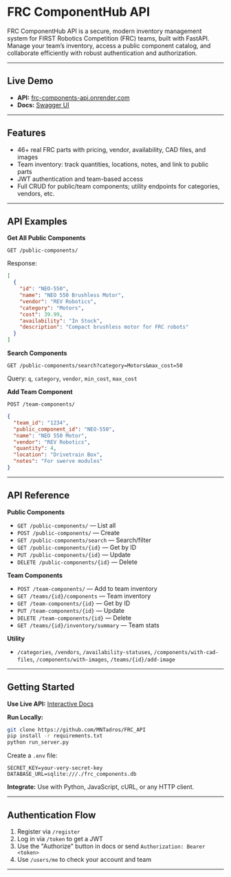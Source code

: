 
# FRC ComponentHub API

FRC ComponentHub API is a secure, modern inventory management system for FIRST Robotics Competition (FRC) teams, built with FastAPI. Manage your team’s inventory, access a public component catalog, and collaborate efficiently with robust authentication and authorization.

---

## Live Demo

- **API:** [frc-components-api.onrender.com](https://frc-components-api.onrender.com)
- **Docs:** [Swagger UI](https://frc-components-api.onrender.com/docs)

---

## Features

- 46+ real FRC parts with pricing, vendor, availability, CAD files, and images
- Team inventory: track quantities, locations, notes, and link to public parts
- JWT authentication and team-based access
- Full CRUD for public/team components; utility endpoints for categories, vendors, etc.

---

## API Examples

**Get All Public Components**

```http
GET /public-components/
```

Response:
```json
[
  {
    "id": "NEO-550",
    "name": "NEO 550 Brushless Motor",
    "vendor": "REV Robotics",
    "category": "Motors",
    "cost": 39.99,
    "availability": "In Stock",
    "description": "Compact brushless motor for FRC robots"
  }
]
```

**Search Components**

```http
GET /public-components/search?category=Motors&max_cost=50
```

Query: `q`, `category`, `vendor`, `min_cost`, `max_cost`

**Add Team Component**

```http
POST /team-components/
```
```json
{
  "team_id": "1234",
  "public_component_id": "NEO-550",
  "name": "NEO 550 Motor",
  "vendor": "REV Robotics",
  "quantity": 4,
  "location": "Drivetrain Box",
  "notes": "For swerve modules"
}
```

---

## API Reference

**Public Components**
- `GET /public-components/` — List all
- `POST /public-components/` — Create
- `GET /public-components/search` — Search/filter
- `GET /public-components/{id}` — Get by ID
- `PUT /public-components/{id}` — Update
- `DELETE /public-components/{id}` — Delete

**Team Components**
- `POST /team-components/` — Add to team inventory
- `GET /teams/{id}/components` — Team inventory
- `GET /team-components/{id}` — Get by ID
- `PUT /team-components/{id}` — Update
- `DELETE /team-components/{id}` — Delete
- `GET /teams/{id}/inventory/summary` — Team stats

**Utility**
- `/categories`, `/vendors`, `/availability-statuses`, `/components/with-cad-files`, `/components/with-images`, `/teams/{id}/add-image`

---

## Getting Started

**Use Live API:** [Interactive Docs](https://frc-components-api.onrender.com/docs)

**Run Locally:**

```sh
git clone https://github.com/MNTadros/FRC_API
pip install -r requirements.txt
python run_server.py
```

Create a `.env` file:

```
SECRET_KEY=your-very-secret-key
DATABASE_URL=sqlite:///./frc_components.db
```

**Integrate:** Use with Python, JavaScript, cURL, or any HTTP client.

---

## Authentication Flow

1. Register via `/register`
2. Log in via `/token` to get a JWT
3. Use the "Authorize" button in docs or send `Authorization: Bearer <token>`
4. Use `/users/me` to check your account and team

---